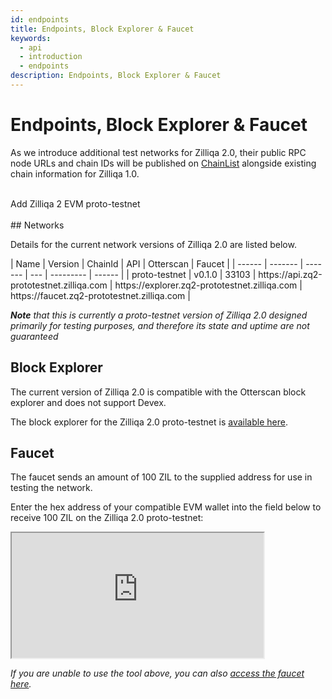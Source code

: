 ```yaml
---
id: endpoints
title: Endpoints, Block Explorer & Faucet
keywords:
  - api
  - introduction
  - endpoints
description: Endpoints, Block Explorer & Faucet
---
```


# Endpoints, Block Explorer & Faucet

As we introduce additional test networks for Zilliqa 2.0, their public RPC node URLs and chain IDs will be published on [ChainList](https://chainlist.org/?search=zilliqa&testnets=true) alongside existing chain information for Zilliqa 1.0.
<br>
<br>

<span id="addZilliqaChainButton" class="metamask">
Add Zilliqa 2 EVM proto-testnet
</span>
<br>
<br>
## Networks

Details for the current network versions of Zilliqa 2.0 are listed below.

<div class="table" markdown>
|  Name  | Version | ChainId | API | Otterscan | Faucet  |
| ------ | ------- | ------- | --- | --------- | ------  |
| proto-testnet | v0.1.0 | 33103 | https://api.zq2-prototestnet.zilliqa.com	 | https://explorer.zq2-prototestnet.zilliqa.com | https://faucet.zq2-prototestnet.zilliqa.com |
</div>

_**Note** that this is currently a proto-testnet version of Zilliqa 2.0 designed primarily for testing purposes, and therefore its state and uptime are not guaranteed_

## Block Explorer

The current version of Zilliqa 2.0 is compatible with the Otterscan block explorer and does not support Devex.

The block explorer for the Zilliqa 2.0 proto-testnet is [available here](https://explorer.zq2-prototestnet.zilliqa.com/).

## Faucet

The faucet sends an amount of 100 ZIL to the supplied address for use in testing the network.

Enter the hex address of your compatible EVM wallet into the field below to receive 100 ZIL on the Zilliqa 2.0 proto-testnet:

<div class="fish">
 <iframe width="80%" height="200px" src="https://faucet.zq2-prototestnet.zilliqa.com/"></iframe>
 </div>

_If you are unable to use the tool above, you can also [access the faucet here](https://faucet.zq2-prototestnet.zilliqa.com)._
